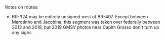 Notes on routes:
* BR-324 may be entirely unsigned west of BR-407. Except between Marotinho and Jacobina, this segment was taken over federally between 2013 and 2018, but 2019 GMSV photos near Capim Grosso don't turn up any signs.
